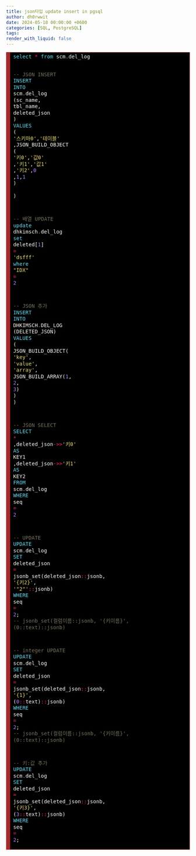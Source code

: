 ```yaml
---
title: json타입 update insert in pgsql
author: dh0rwwit
date: 2024-05-18 00:00:00 +0600
categories: [SQL, PostgreSQL]
tags: 
render_with_liquid: false
---
```


<!-- HTML generated using hilite.me -->
<div style="background: #000000; overflow:auto;width:auto;border:solid brown;border-width:.1em .1em .1em .8em;padding:.2em .6em;"><pre style="margin: 0; line-height: 125%"><span style="color: #66d9ef">select</span> <span style="color: #f92672">*</span> <span style="color: #66d9ef">from</span> <span style="color: #f8f8f2">scm</span><span style="color: #ae81ff">.</span><span style="color: #f8f8f2">del_log</span>

<span style="color: #75715e">-- JSON INSERT</span>
<span style="color: #66d9ef">INSERT</span> <span style="color: #66d9ef">INTO</span> <span style="color: #f8f8f2">scm</span><span style="color: #ae81ff">.</span><span style="color: #f8f8f2">del_log</span> <span style="color: #f8f8f2">(sc_name,</span> <span style="color: #f8f8f2">tbl_name,</span> <span style="color: #f8f8f2">deleted_json</span> <span style="color: #f8f8f2">)</span>
<span style="color: #66d9ef">VALUES</span>
<span style="color: #f8f8f2">(</span>
	<span style="color: #e6db74">&#39;스키마0&#39;</span><span style="color: #f8f8f2">,</span><span style="color: #e6db74">&#39;테이블&#39;</span>
	<span style="color: #f8f8f2">,JSON_BUILD_OBJECT</span>
	<span style="color: #f8f8f2">(</span>
		<span style="color: #e6db74">&#39;키0&#39;</span><span style="color: #f8f8f2">,</span><span style="color: #e6db74">&#39;값0&#39;</span>
		<span style="color: #f8f8f2">,</span><span style="color: #e6db74">&#39;키1&#39;</span><span style="color: #f8f8f2">,</span><span style="color: #e6db74">&#39;값1&#39;</span>
		<span style="color: #f8f8f2">,</span><span style="color: #e6db74">&#39;키2&#39;</span><span style="color: #f8f8f2">,</span><span style="color: #ae81ff">0</span>
		<span style="color: #f8f8f2">,</span><span style="color: #ae81ff">1</span><span style="color: #f8f8f2">,</span><span style="color: #ae81ff">1</span>
	<span style="color: #f8f8f2">)</span>	
<span style="color: #f8f8f2">)</span>

<span style="color: #75715e">-- 배열 UPDATE</span>
<span style="color: #66d9ef">update</span> <span style="color: #f8f8f2">dhkimsch</span><span style="color: #ae81ff">.</span><span style="color: #f8f8f2">del_log</span>
<span style="color: #66d9ef">set</span> <span style="color: #f8f8f2">deleted[</span><span style="color: #ae81ff">1</span><span style="color: #f8f8f2">]</span> <span style="color: #f92672">=</span> <span style="color: #e6db74">&#39;dsfff&#39;</span>
<span style="color: #66d9ef">where</span> <span style="color: #e6db74">&quot;IDX&quot;</span> <span style="color: #f92672">=</span> <span style="color: #ae81ff">2</span> 

<span style="color: #75715e">-- JSON 추가</span>
<span style="color: #66d9ef">INSERT</span> <span style="color: #66d9ef">INTO</span>
	<span style="color: #f8f8f2">DHKIMSCH</span><span style="color: #ae81ff">.</span><span style="color: #f8f8f2">DEL_LOG</span> <span style="color: #f8f8f2">(DELETED_JSON)</span>
<span style="color: #66d9ef">VALUES</span>
<span style="color: #f8f8f2">(</span>
	<span style="color: #f8f8f2">JSON_BUILD_OBJECT(</span>
		<span style="color: #e6db74">&#39;key&#39;</span><span style="color: #f8f8f2">,</span>
		<span style="color: #e6db74">&#39;value&#39;</span><span style="color: #f8f8f2">,</span>
		<span style="color: #e6db74">&#39;array&#39;</span><span style="color: #f8f8f2">,</span>
		<span style="color: #f8f8f2">JSON_BUILD_ARRAY(</span><span style="color: #ae81ff">1</span><span style="color: #f8f8f2">,</span> <span style="color: #ae81ff">2</span><span style="color: #f8f8f2">,</span> <span style="color: #ae81ff">3</span><span style="color: #f8f8f2">)</span>
	<span style="color: #f8f8f2">)</span>
<span style="color: #f8f8f2">)</span>
	

<span style="color: #75715e">-- JSON SELECT</span>
<span style="color: #66d9ef">SELECT</span> <span style="color: #f92672">*</span>
<span style="color: #f8f8f2">,deleted_json</span><span style="color: #f92672">-&gt;&gt;</span><span style="color: #e6db74">&#39;키0&#39;</span> <span style="color: #66d9ef">AS</span> <span style="color: #f8f8f2">KEY1</span>
<span style="color: #f8f8f2">,deleted_json</span><span style="color: #f92672">-&gt;&gt;</span><span style="color: #e6db74">&#39;키1&#39;</span> <span style="color: #66d9ef">AS</span> <span style="color: #f8f8f2">KEY2</span>
<span style="color: #66d9ef">FROM</span> <span style="color: #f8f8f2">scm</span><span style="color: #ae81ff">.</span><span style="color: #f8f8f2">del_log</span> 
<span style="color: #66d9ef">WHERE</span> <span style="color: #f8f8f2">seq</span> <span style="color: #f92672">=</span> <span style="color: #ae81ff">2</span>

<span style="color: #75715e">-- UPDATE</span>
<span style="color: #66d9ef">UPDATE</span> <span style="color: #f8f8f2">scm</span><span style="color: #ae81ff">.</span><span style="color: #f8f8f2">del_log</span>
<span style="color: #66d9ef">SET</span> <span style="color: #f8f8f2">deleted_json</span> <span style="color: #f92672">=</span> <span style="color: #f8f8f2">jsonb_set(deleted_json</span><span style="color: #f92672">::</span><span style="color: #f8f8f2">jsonb,</span> <span style="color: #e6db74">&#39;{키2}&#39;</span><span style="color: #f8f8f2">,</span> <span style="color: #e6db74">&#39;&quot;2&quot;&#39;</span><span style="color: #f92672">::</span><span style="color: #f8f8f2">jsonb)</span>
<span style="color: #66d9ef">WHERE</span> <span style="color: #f8f8f2">seq</span> <span style="color: #f92672">=</span> <span style="color: #ae81ff">2</span><span style="color: #f8f8f2">;</span>
<span style="color: #75715e">-- jsonb_set(컬럼이름::jsonb, &#39;{키이름}&#39;, (0::text)::jsonb)</span>

<span style="color: #75715e">-- integer UPDATE</span>
<span style="color: #66d9ef">UPDATE</span> <span style="color: #f8f8f2">scm</span><span style="color: #ae81ff">.</span><span style="color: #f8f8f2">del_log</span>
<span style="color: #66d9ef">SET</span> <span style="color: #f8f8f2">deleted_json</span> <span style="color: #f92672">=</span> <span style="color: #f8f8f2">jsonb_set(deleted_json</span><span style="color: #f92672">::</span><span style="color: #f8f8f2">jsonb,</span> <span style="color: #e6db74">&#39;{1}&#39;</span><span style="color: #f8f8f2">,</span> <span style="color: #f8f8f2">(</span><span style="color: #ae81ff">0</span><span style="color: #f92672">::</span><span style="color: #f8f8f2">text)</span><span style="color: #f92672">::</span><span style="color: #f8f8f2">jsonb)</span>
<span style="color: #66d9ef">WHERE</span> <span style="color: #f8f8f2">seq</span> <span style="color: #f92672">=</span> <span style="color: #ae81ff">2</span><span style="color: #f8f8f2">;</span>
<span style="color: #75715e">-- jsonb_set(컬럼이름::jsonb, &#39;{키이름}&#39;, (0::text)::jsonb)</span>

<span style="color: #75715e">-- 키:값 추가</span>
<span style="color: #66d9ef">UPDATE</span> <span style="color: #f8f8f2">scm</span><span style="color: #ae81ff">.</span><span style="color: #f8f8f2">del_log</span>
<span style="color: #66d9ef">SET</span> <span style="color: #f8f8f2">deleted_json</span> <span style="color: #f92672">=</span> <span style="color: #f8f8f2">jsonb_set(deleted_json</span><span style="color: #f92672">::</span><span style="color: #f8f8f2">jsonb,</span> <span style="color: #e6db74">&#39;{키3}&#39;</span><span style="color: #f8f8f2">,</span> <span style="color: #f8f8f2">(</span><span style="color: #ae81ff">3</span><span style="color: #f92672">::</span><span style="color: #f8f8f2">text)</span><span style="color: #f92672">::</span><span style="color: #f8f8f2">jsonb)</span>
<span style="color: #66d9ef">WHERE</span> <span style="color: #f8f8f2">seq</span> <span style="color: #f92672">=</span> <span style="color: #ae81ff">2</span><span style="color: #f8f8f2">;</span>
</pre></div>
